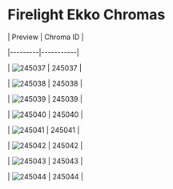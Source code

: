 # Firelight Ekko Chromas


| Preview | Chroma ID |

|---------|-----------|

| ![245037](https://raw.communitydragon.org/latest/plugins/rcp-be-lol-game-data/global/default/v1/champion-chroma-images/245/245037.png) | 245037 |

| ![245038](https://raw.communitydragon.org/latest/plugins/rcp-be-lol-game-data/global/default/v1/champion-chroma-images/245/245038.png) | 245038 |

| ![245039](https://raw.communitydragon.org/latest/plugins/rcp-be-lol-game-data/global/default/v1/champion-chroma-images/245/245039.png) | 245039 |

| ![245040](https://raw.communitydragon.org/latest/plugins/rcp-be-lol-game-data/global/default/v1/champion-chroma-images/245/245040.png) | 245040 |

| ![245041](https://raw.communitydragon.org/latest/plugins/rcp-be-lol-game-data/global/default/v1/champion-chroma-images/245/245041.png) | 245041 |

| ![245042](https://raw.communitydragon.org/latest/plugins/rcp-be-lol-game-data/global/default/v1/champion-chroma-images/245/245042.png) | 245042 |

| ![245043](https://raw.communitydragon.org/latest/plugins/rcp-be-lol-game-data/global/default/v1/champion-chroma-images/245/245043.png) | 245043 |

| ![245044](https://raw.communitydragon.org/latest/plugins/rcp-be-lol-game-data/global/default/v1/champion-chroma-images/245/245044.png) | 245044 |